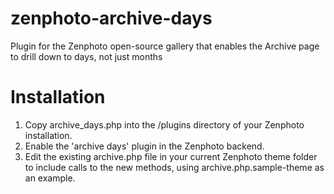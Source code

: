 # zenphoto-archive-days
Plugin for the Zenphoto open-source gallery that enables the Archive page to drill down to days, not just months

# Installation

1. Copy archive_days.php into the /plugins directory of your Zenphoto installation.
2. Enable the 'archive days' plugin in the Zenphoto backend.
3. Edit the existing archive.php file in your current Zenphoto theme folder to include calls to the new methods, using archive.php.sample-theme as an example.
